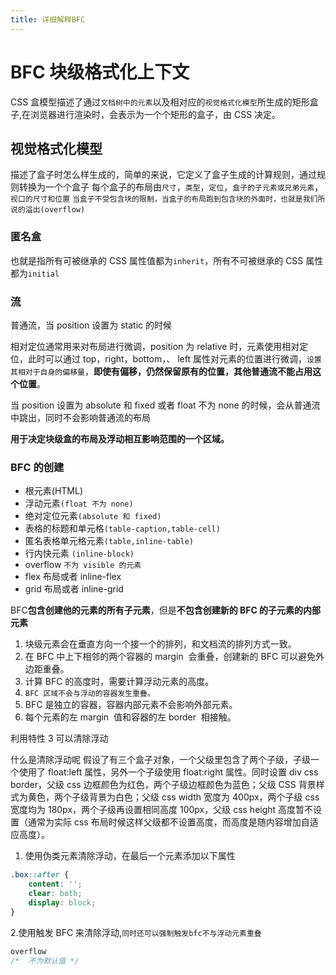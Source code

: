 ```yaml
---
title: 详细解释BFC
---
```


# BFC 块级格式化上下文

CSS 盒模型描述了通过`文档树中的元素`以及相对应的`视觉格式化模型`所生成的矩形盒子,在浏览器进行渲染时，会表示为一个个矩形的盒子，由 CSS 决定。

## 视觉格式化模型

描述了盒子时怎么样生成的，简单的来说，它定义了盒子生成的计算规则，通过规则转换为一个个盒子
每个盒子的布局由`尺寸`，`类型`，`定位`，`盒子的子元素或兄弟元素`，`视口的尺寸和位置`
`当盒子不受包含块的限制，当盒子的布局跑到包含块的外面时，也就是我们所说的溢出(overflow)`

### 匿名盒

也就是指所有可被继承的 CSS 属性值都为`inherit`，所有不可被继承的 CSS 属性都为`initial`

### 流

普通流，当 position 设置为 static 的时候

相对定位通常用来对布局进行微调，position 为 relative 时，元素使用相对定位，此时可以通过 top，right，bottom，、
left 属性对元素的位置进行微调，`设置其相对于自身的偏移量`，**即使有偏移，仍然保留原有的位置，其他普通流不能占用这个位置**。

当 position 设置为 absolute 和 fixed 或者 float 不为 none 的时候，会从普通流中跳出，同时不会影响普通流的布局

**用于决定块级盒的布局及浮动相互影响范围的一个区域。**

### BFC 的创建

- 根元素(HTML)
- 浮动元素`(float 不为 none)`
- 绝对定位元素`(absolute 和 fixed)`
- 表格的标题和单元格`(table-caption,table-cell)`
- 匿名表格单元格元素`(table,inline-table)`
- 行内快元素 `(inline-block)`
- overflow `不为 visible 的元素`
- flex 布局或者 inline-flex
- grid 布局或者 inline-grid

BFC**包含创建他的元素的所有子元素**，但是**不包含创建新的 BFC 的子元素的内部元素**

1. 块级元素会在垂直方向一个接一个的排列，和文档流的排列方式一致。
2. 在 BFC 中上下相邻的两个容器的 margin  会重叠，创建新的 BFC 可以避免外边距重叠。
3. 计算 BFC 的高度时，需要计算浮动元素的高度。
4. `BFC 区域不会与浮动的容器发生重叠。`
5. BFC 是独立的容器，容器内部元素不会影响外部元素。
6. 每个元素的左 margin  值和容器的左 border  相接触。

利用特性 3 可以清除浮动

什么是清除浮动呢
假设了有三个盒子对象，一个父级里包含了两个子级，子级一个使用了 float:left 属性，另外一个子级使用 float:right 属性。同时设置 div css border，父级 css 边框颜色为红色，两个子级边框颜色为蓝色；父级 CSS 背景样式为黄色，两个子级背景为白色；父级 css width 宽度为 400px，两个子级 css 宽度均为 180px，两个子级再设置相同高度 100px，父级 css height 高度暂不设置（通常为实际 css 布局时候这样父级都不设置高度，而高度是随内容增加自适应高度）。

1. 使用伪类元素清除浮动，在最后一个元素添加以下属性

```css
.box::after {
	content: '';
	clear: both;
	display: block;
}
```

2.使用触发 BFC 来清除浮动,`同时还可以强制触发bfc不与浮动元素重叠`

```css
overflow
/*  不为默认值 */
```
